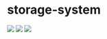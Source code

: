 # storage-system

<img src="https://raw.githubusercontent.com/jpodolszanska/storage-system/master/pic/Screenshot_2.png">
<img src="https://raw.githubusercontent.com/jpodolszanska/storage-system/master/pic/Screenshot.png">
<img src="https://raw.githubusercontent.com/jpodolszanska/storage-system/master/pic/Screenshot_3.png">

